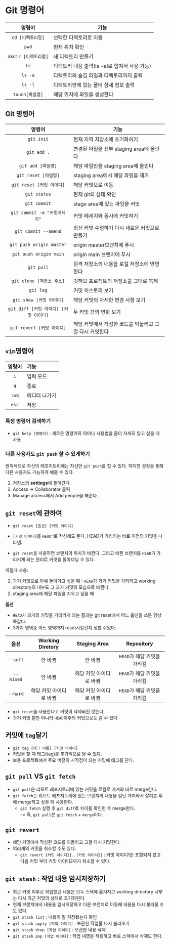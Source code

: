 # Git 명령어

|        명령어        | 기능                                          |
| :------------------: | --------------------------------------------- |
|  `cd [디렉토리명]`   | 선택한 디렉토리로 이동                        |
|        `pwd`         | 현재 위치 확인                                |
| `mkdir [디렉토리명]` | 새 디렉토리 만들기                            |
|         `ls`         | 디렉토리 내용 출력(ls -al로 합쳐서 사용 가능) |
|       `ls -a`        | 디렉토리의 숨김 파일과 디렉토리까지 출력      |
|       `ls -l`        | 디렉토리안에 있는 폴더 상세 정보 출력         |
|   `touch[파일명]`    | 해당 위치에 파일을 생성한다                   |

## Git 명령어

|                 명령어                 | 기능                                                    |
| :------------------------------------: | ------------------------------------------------------- |
|               `git init`               | 현재 지역 저장소에 초기화하기                           |
|              `git add .`               | 변경된 파일을 전부 staging area에 올린다                |
|           `git add [파일명]`           | 해당 파일만을 staging area에 올린다                     |
|          `git reset [파일명]`          | staging area에서 해당 파일을 제거                       |
|       `git reset [커밋 아이디]`        | 해당 커밋으로 이동                                      |
|              `git status`              | 현재 git의 상태 확인                                    |
|              `git commit`              | stage area에 있는 파일을 커밋                           |
|      `git commit -m "커밋메세지"`      | 커밋 메세지와 동시에 커밋하기                           |
|          `git commit --amend`          | 최신 커밋 수정하기 다시 새로운 커밋으로 만들기          |
|        `git push origin master`        | origin master브랜치에 푸시                              |
|         `git push origin main`         | origin main 브랜치에 푸시                               |
|               `git pull`               | 원격 저장소의 내용을 로컬 저장소에 반영한다             |
|       `git clone [저장소 주소]`        | 깃허브 프로젝트의 저장소를 그대로 복제                  |
|               `git log`                | 커밋 히스토리 보기                                      |
|        `git show [커밋 아이디]`        | 해당 커밋의 자세한 변경 사항 보기                       |
| `git diff [커밋 아이디] [커밋 아이디]` | 두 커밋 간의 변화 보기                                  |
|       `git revert [커밋 아이디]`       | 해당 커밋에서 작성한 코드를 되돌리고 그걸 다시 커밋한다 |

## `vim`명령어

| 명령어 | 기능          |
| :----: | :------------ |
|  `i`   | 입력 모드     |
|  `q`   | 종료          |
| `:wq`  | 에디터 나가기 |
| `esc`  | 저장          |

### 특정 명령어 검색하기

- `git help [명령어]` : 새로운 명령어의 의미나 사용법을 좀더 자세히 알고 싶을 때 사용

### 다른 사용자도 `git push` 할 수 있게하기

원칙적으로 자신의 레포지토리에는 자신만 `git push`를 할 수 있다. 하지만 설정을 통해 다른 사용자도 가능하게 해줄 수 있다.

1. 저장소의 <b>settings</b>에 들어간다.
2. Access -> Collaborator 클릭
3. Manage access에서 Add people을 해준다.

## `git reset`에 관하여

- `git reset [옵션] [커밋 아이디]`

- `[커밋 아이디]`를 `HEAD^`로 작성해도 된다. HEAD가 가리키는 바로 이전의 커밋을 나타냄.
- `git reset`을 사용하면 브랜치의 위치가 바뀐다. 그리고 바뀐 브랜치를 `HEAD`가 가리키게 되는 원리로 커밋을 돌아다닐 수 있다.

이럴때 사용:

1. 과거 커밋으로 아예 돌아가고 싶을 때 : `HEAD`가 과거 커밋을 가리키고 working directory의 내부도 그 과거 커밋의 모습으로 바뀐다.
2. staging area에 해당 파일을 지우고 싶을 때

<b>옵션</b>

- `HEAD`가 과거의 커밋을 가리키게 되는 결과는 git reset에서 어느 옵션을 쓰든 항상 똑같다.
- 3가지 영역중 어느 영역까지 reset시킬건지 정할 수있다.

|   옵션    |    Working Diretory     |      Staging Area       |         Repository          |
| :-------: | :---------------------: | :---------------------: | :-------------------------: |
| `--soft`  |         안 바뀜         |         안 바뀜         | `HEAD`가 해당 커밋을 가리킴 |
| `--mixed` |         안 바뀜         | 해당 커밋 아이디로 바뀜 | `HEAD`가 해당 커밋을 가리킴 |
| `--hard`  | 해당 커밋 아이디로 바뀜 | 해당 커밋 아이디로 바뀜 | `HEAD`가 해당 커밋을 가리킴 |

- `git reset`을 사용한다고 커밋이 삭제되진 않는다.
- 과거 커밋 뿐만 아니라 `HEAD`이후의 커밋으로도 갈 수 있다.

## 커밋에 `tag`달기

- `git tag [태그 이름] [커밋 아이디]`
- 커밋을 할 때 태그(tag)를 추가적으로 달 수 있다.
- 보통 프로젝트에서 주요 버전의 시작점이 되는 커밋에 태그를 단다.

## `git pull` VS `git fetch`

- `git pull`은 리모트 레포지토리에 있는 커밋을 로컬로 가져와 바로 merge한다.
- `git fetch`는 리모트 레포지토리에 있는 브랜치의 내용을 일단 가져와서 살펴본 후에 merge하고 싶을 때 사용한다.
  - `git fetch` 실행 후 `git diff`로 차이를 확인한 후 merge한다.  
    -> 즉, `git pull`은 `git fetch` + `merge`이다.

## `git revert`

- 해당 커밋에서 작성한 코드를 되돌리고 그걸 다시 커밋한다.
- 여러개의 커밋을 취소할 수도 있다.
  - `git revert [커밋 아이디1]..[커밋 아이디2]` : 커밋 아이디1은 포함되지 않고 다음 커밋 부터 커밋 아이디2까지 취소할 수 있다.

## `git stash` : 작업 내용 임시저장하기

- 최근 커밋 이후로 작업했던 내용은 모두 스택에 옮겨지고 working directory 내부는 다시 최근 커밋의 상태로 초기화된다.
- 현재 브랜치에서 내용을 임시저장하고 다른 브랜치로 이동해 내용을 다시 불러올 수도 있다.
- `git stash list` : 내용이 잘 저장됬는지 확인
- `git stash apply [작업 아이디]` : 보관한 작업물 다시 불러오기
- `git stash drop [작업 아이디]` : 보관한 내용 삭제
- `git stash pop [작업 아이디]` : 작업 내영을 적용하고 바로 스택에서 삭제도 한다.
